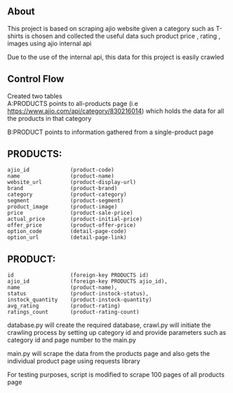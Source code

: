 ## About
This project is based on scraping ajio website given a category such as T-shirts is chosen and collected the useful data such product price , rating , images using ajio internal api

Due to the use of the internal api, this data for this project is easily crawled

## Control Flow

Created two tables  
A:PRODUCTS points to all-products page (i.e https://www.ajio.com/api/category/830216014) which holds the data for all the products in that category

B:PRODUCT points to information gathered from a single-product page

## PRODUCTS:
    ajio_id             (product-code)
    name                (product-name)
    website_url         (product-display-url)
    brand               (product-brand)
    category            (product-category)
    segment             (product-segment)
    product_image       (product-image)
    price               (product-sale-price)
    actual_price        (product-initial-price)
    offer_price         (product-offer-price)
    option_code         (detail-page-code)
    option_url          (detail-page-link)
## PRODUCT:
    id                  (foreign-key PRODUCTS id)
    ajio_id             (foreign-key PRODUCTS ajio_id),
    name                (product-name),
    status              (product-instock-status),
    instock_quantity    (product-instock-quantity)
    avg_rating          (product-rating)
    ratings_count       (product-rating-count)

database.py will create the required database, crawl.py will initiate the crawling process by setting up category id and provide parameters such as category id and page number to the main.py

main.py will scrape the data from the products page and also gets the individual product page using requests library

For testing purposes, script is modified to scrape 100 pages of all products page
        


    




